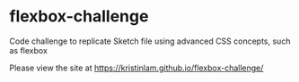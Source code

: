 # flexbox-challenge
Code challenge to replicate Sketch file using advanced CSS concepts, such as flexbox

Please view the site at https://kristinlam.github.io/flexbox-challenge/
